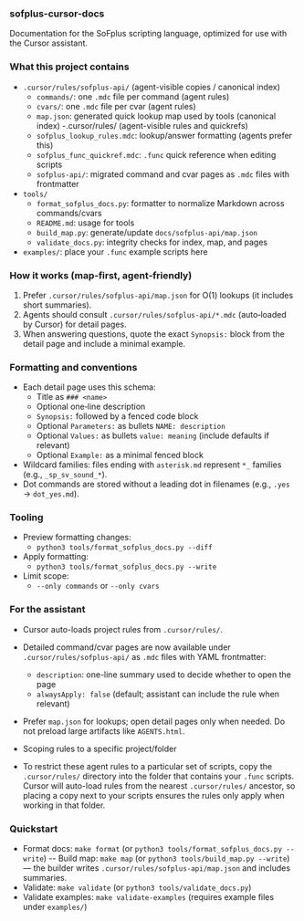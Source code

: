 ### sofplus-cursor-docs

Documentation for the SoFplus scripting language, optimized for use with the Cursor assistant.

### What this project contains

- `.cursor/rules/sofplus-api/` (agent-visible copies / canonical index)
  - `commands/`: one `.mdc` file per command (agent rules)
  - `cvars/`: one `.mdc` file per cvar (agent rules)
  - `map.json`: generated quick lookup map used by tools (canonical index)
-.cursor/rules/ (agent-visible rules and quickrefs)
  - `sofplus_lookup_rules.mdc`: lookup/answer formatting (agents prefer this)
  - `sofplus_func_quickref.mdc`: `.func` quick reference when editing scripts
  - `sofplus-api/`: migrated command and cvar pages as `.mdc` files with frontmatter
- `tools/`
  - `format_sofplus_docs.py`: formatter to normalize Markdown across commands/cvars
  - `README.md`: usage for tools
  - `build_map.py`: generate/update `docs/sofplus-api/map.json`
  - `validate_docs.py`: integrity checks for index, map, and pages
- `examples/`: place your `.func` example scripts here

### How it works (map‑first, agent‑friendly)

1. Prefer `.cursor/rules/sofplus-api/map.json` for O(1) lookups (it includes short summaries).
2. Agents should consult `.cursor/rules/sofplus-api/*.mdc` (auto‑loaded by Cursor) for detail pages.
3. When answering questions, quote the exact `Synopsis:` block from the detail page and include a minimal example.

### Formatting and conventions

- Each detail page uses this schema:
  - Title as `### <name>`
  - Optional one‑line description
  - `Synopsis:` followed by a fenced code block
  - Optional `Parameters:` as bullets `NAME: description`
  - Optional `Values:` as bullets `value: meaning` (include defaults if relevant)
  - Optional `Example:` as a minimal fenced block
- Wildcard families: files ending with `asterisk.md` represent `*_` families (e.g., `_sp_sv_sound_*`).
- Dot commands are stored without a leading dot in filenames (e.g., `.yes` → `dot_yes.md`).

### Tooling

- Preview formatting changes:
  - `python3 tools/format_sofplus_docs.py --diff`
- Apply formatting:
  - `python3 tools/format_sofplus_docs.py --write`
- Limit scope:
  - `--only commands` or `--only cvars`

### For the assistant

- Cursor auto-loads project rules from `.cursor/rules/`.
- Detailed command/cvar pages are now available under `.cursor/rules/sofplus-api/` as `.mdc` files with YAML frontmatter:
  - `description`: one-line summary used to decide whether to open the page
  - `alwaysApply: false` (default; assistant can include the rule when relevant)
- Prefer `map.json` for lookups; open detail pages only when needed. Do not preload large artifacts like `AGENTS.html`.

- Scoping rules to a specific project/folder

- To restrict these agent rules to a particular set of scripts, copy the `.cursor/rules/`
  directory into the folder that contains your `.func` scripts. Cursor will auto-load
  rules from the nearest `.cursor/rules/` ancestor, so placing a copy next to your
  scripts ensures the rules only apply when working in that folder.

### Quickstart

- Format docs: `make format` (or `python3 tools/format_sofplus_docs.py --write`)
-- Build map: `make map` (or `python3 tools/build_map.py --write`) — the builder writes `.cursor/rules/sofplus-api/map.json` and includes summaries.
- Validate: `make validate` (or `python3 tools/validate_docs.py`)
- Validate examples: `make validate-examples` (requires example files under `examples/`)


